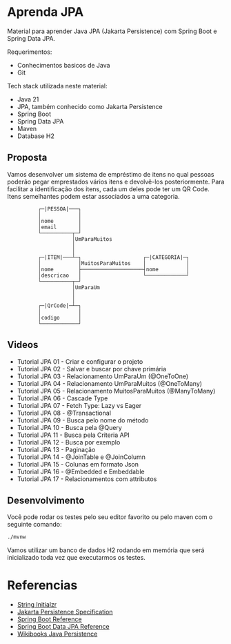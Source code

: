 Aprenda JPA
===========
Material para aprender Java JPA (Jakarta Persistence) com Spring Boot e Spring Data JPA.

Requerimentos:
* Conhecimentos basicos de Java
* Git

Tech stack utilizada neste material:
* Java 21
* JPA, também conhecido como Jakarta Persistence
* Spring Boot
* Spring Data JPA
* Maven
* Database H2

Proposta
--------
Vamos desenvolver um sistema de empréstimo de itens no qual pessoas poderão pegar emprestados vários itens e devolvê-los posteriormente.
Para facilitar a identificação dos itens, cada um deles pode ter um QR Code.
Itens semelhantes podem estar associados a uma categoria.

```text
          ┌─|PESSOA|───┐
          │            │
          │nome        │
          │email       │
          └──────────┬─┘
                     │UmParaMuitos
                     │
                     │
          ┌─|ITEM|───┴─┐                    ┌─|CATEGORIA|─┐   
          │            │MuitosParaMuitos    │             │
          │nome        ├────────────────────┤nome         │
          │descricao   │                    └─────────────┘
          └──────────┬─┘                    
                     │UmParaUm
                     │
                     │
          ┌─|QrCode|─┴─┐
          │            │
          │codigo      │
          └────────────┘
```

Videos
------
- Tutorial JPA 01 - Criar e configurar o projeto
- Tutorial JPA 02 - Salvar e buscar por chave primária
- Tutorial JPA 03 - Relacionamento UmParaUm (@OneToOne)
- Tutorial JPA 04 - Relacionamento UmParaMuitos (@OneToMany)
- Tutorial JPA 05 - Relacionamento MuitosParaMuitos (@ManyToMany)
- Tutorial JPA 06 - Cascade Type
- Tutorial JPA 07 - Fetch Type: Lazy vs Eager 
- Tutorial JPA 08 - @Transactional
- Tutorial JPA 09 - Busca pelo nome do método
- Tutorial JPA 10 - Busca pela @Query
- Tutorial JPA 11 - Busca pela Criteria API
- Tutorial JPA 12 - Busca por exemplo
- Tutorial JPA 13 - Paginação
- Tutorial JPA 14 - @JoinTable e @JoinColumn
- Tutorial JPA 15 - Colunas em formato Json
- Tutorial JPA 16 - @Embedded e Embeddable
- Tutorial JPA 17 - Relacionamentos com attributos

Desenvolvimento
---------------

Você pode rodar os testes pelo seu editor favorito ou pelo maven com o seguinte comando:
```bash
./mvnw
```

Vamos utilizar um banco de dados H2 rodando em memória que será inicializado toda vez que executarmos os testes.

Referencias
===========
* [String Initialzr](https://start.spring.io/)
* [Jakarta Persistence Specification](https://jakarta.ee/specifications/persistence/3.1/jakarta-persistence-spec-3.1.html)
* [Spring Boot Reference](https://docs.spring.io/spring-boot/docs/current/reference/htmlsingle/)
* [Spring Boot Data JPA Reference](https://docs.spring.io/spring-data/jpa/docs/current/reference/html/)
* [Wikibooks Java Persistence](https://en.wikibooks.org/wiki/Java_Persistence)
